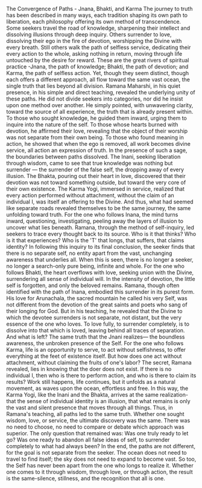 The Convergence of Paths - Jnana, Bhakti, and Karma
The journey to truth has been described in many ways, each tradition shaping its own path to liberation, each philosophy offering its own method of transcendence. Some seekers travel the road of knowledge, sharpening their intellect and dissolving illusions through deep inquiry. Others surrender to love, dissolving their ego in the fire of devotion, worshipping the Divine with every breath. Still others walk the path of selfless service, dedicating their every action to the whole, asking nothing in return, moving through life untouched by the desire for reward. These are the great rivers of spiritual practice -Jnana, the path of knowledge; Bhakti, the path of devotion; and Karma, the path of selfless action. Yet, though they seem distinct, though each offers a different approach, all flow toward the same vast ocean, the single truth that lies beyond all division.
Ramana Maharshi, in his quiet presence, in his simple and direct teaching, revealed the underlying unity of these paths. He did not divide seekers into categories, nor did he insist upon one method over another. He simply pointed, with unwavering clarity, toward the source of all experience, the truth that is already present within. To those who sought knowledge, he guided them inward, urging them to inquire into the nature of the self. To those whose hearts burned with devotion, he affirmed their love, revealing that the object of their worship was not separate from their own being. To those who found meaning in action, he showed that when the ego is removed, all work becomes divine service, all action an expression of truth.
In the presence of such a sage, the boundaries between paths dissolved. The Inani, seeking liberation through wisdom, came to see that true knowledge was nothing but surrender — the surrender of the false self, the dropping away of every illusion. The Bhakta, pouring out their heart in love, discovered that their devotion was not toward something outside, but toward the very core of their own existence. The Karma Yogi, immersed in service, realized that every action performed without attachment, without the claim of an individual I, was itself an offering to the Divine. And thus, what had seemed like separate roads revealed themselves to be the same journey, the same unfolding toward truth.
For the one who follows Inana, the mind turns inward, questioning, investigating, peeling away the layers of illusion to uncover what lies beneath. Ramana, through the method of self-inquiry, led seekers to trace every thought back to its source. Who is it that thinks? Who is it that experiences? Who is the 'T' that longs, that suffers, that claims identity? In following this inquiry to its final conclusion, the seeker finds that there is no separate self, no entity apart from the vast, unchanging awareness that underlies all. When this is seen, there is no longer a seeker, no longer a search-only pure being, infinite and whole.
For the one who follows Bhakti, the heart overflows with love, seeking union with the Divine, surrendering all sense of individual will. In the intensity of devotion, the little self is forgotten, and only the beloved remains. Ramana, though often identified with the path of Inana, embodied this surrender in its purest form. His love for Arunachala, the sacred mountain he called his very Self, was not different from the devotion of the great saints and poets who sang of their longing for God. But in his teaching, he revealed that the Divine to which the devotee surrenders is not separate, not distant, but the very essence of the one who loves. To love fully, to surrender completely, is to dissolve into that which is loved, leaving behind all traces of separation. And what is left? The same truth that the Jnani realizes— the boundless awareness, the unbroken presence of the Self.
For the one who follows Karma, life is an opportunity to serve, to act without selfishness, to offer everything at the feet of existence itself. But how does one act without attachment, without claiming the fruits of one's labor? The secret, Ramana revealed, lies in knowing that the doer does not exist. If there is no individual I, then who is there to perform action, and who is there to claim its results? Work still happens, life continues, but it unfolds as a natural movement, as waves upon the ocean, effortless and free. In this way, the Karma Yogi, like the Inani and the Bhakta, arrives at the same realization-that the sense of individual identity is an illusion, that what remains is only the vast and silent presence that moves through all things.
Thus, in Ramana's teaching, all paths led to the same truth. Whether one sought wisdom, love, or service, the ultimate discovery was the same. There was no need to choose, no need to compare or debate which approach was superior. The only question that remained was: Was one truly ready to let go? Was one ready to abandon all false ideas of self, to surrender completely to what had always been?
In the end, the paths are not different, for the goal is not separate from the seeker. The ocean does not need to travel to find itself; the sky does not need to expand to become vast. So too, the Self has never been apart from the one who longs to realize it. Whether one comes to it through wisdom, through love, or through action, the result is the same-silence, stillness, and the recognition that all is one.